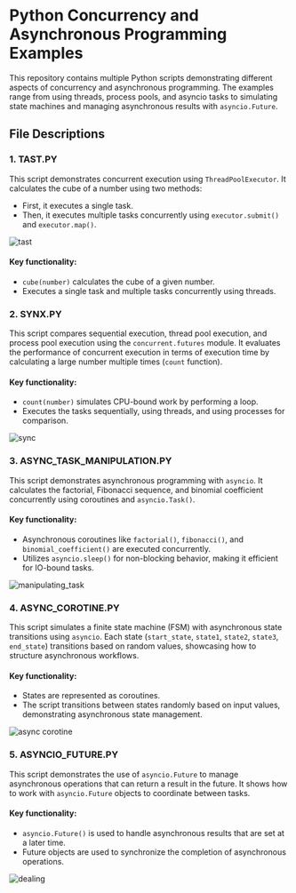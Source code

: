 # Python Concurrency and Asynchronous Programming Examples

This repository contains multiple Python scripts demonstrating different aspects of concurrency and asynchronous programming. The examples range from using threads, process pools, and asyncio tasks to simulating state machines and managing asynchronous results with `asyncio.Future`.

## File Descriptions

### 1. **TAST.PY**
This script demonstrates concurrent execution using `ThreadPoolExecutor`. It calculates the cube of a number using two methods:
- First, it executes a single task.
- Then, it executes multiple tasks concurrently using `executor.submit()` and `executor.map()`.

![tast](https://github.com/user-attachments/assets/220f6d06-37c6-44a9-a758-a453e47c6717)


#### Key functionality:
- `cube(number)` calculates the cube of a given number.
- Executes a single task and multiple tasks concurrently using threads.

### 2. **SYNX.PY**
This script compares sequential execution, thread pool execution, and process pool execution using the `concurrent.futures` module. It evaluates the performance of concurrent execution in terms of execution time by calculating a large number multiple times (`count` function).

#### Key functionality:
- `count(number)` simulates CPU-bound work by performing a loop.
- Executes the tasks sequentially, using threads, and using processes for comparison.

![sync](https://github.com/user-attachments/assets/fc71098c-b223-41fc-8f4b-96c4aced81b5)


### 3. **ASYNC_TASK_MANIPULATION.PY**
This script demonstrates asynchronous programming with `asyncio`. It calculates the factorial, Fibonacci sequence, and binomial coefficient concurrently using coroutines and `asyncio.Task()`.

#### Key functionality:
- Asynchronous coroutines like `factorial()`, `fibonacci()`, and `binomial_coefficient()` are executed concurrently.
- Utilizes `asyncio.sleep()` for non-blocking behavior, making it efficient for IO-bound tasks.

![manipulating_task](https://github.com/user-attachments/assets/957a3524-66a3-404e-a45d-e3222716d3d2)

### 4. **ASYNC_COROTINE.PY**
This script simulates a finite state machine (FSM) with asynchronous state transitions using `asyncio`. Each state (`start_state`, `state1`, `state2`, `state3`, `end_state`) transitions based on random values, showcasing how to structure asynchronous workflows.

#### Key functionality:
- States are represented as coroutines.
- The script transitions between states randomly based on input values, demonstrating asynchronous state management.

![async corotine](https://github.com/user-attachments/assets/28f380d6-7b5c-43e1-9300-4c22bc34ed31)

### 5. **ASYNCIO_FUTURE.PY**
This script demonstrates the use of `asyncio.Future` to manage asynchronous operations that can return a result in the future. It shows how to work with `asyncio.Future` objects to coordinate between tasks.

#### Key functionality:
- `asyncio.Future()` is used to handle asynchronous results that are set at a later time.
- Future objects are used to synchronize the completion of asynchronous operations.

![dealing](https://github.com/user-attachments/assets/f535b204-abf6-4497-8283-dcea5ec9a87d)
